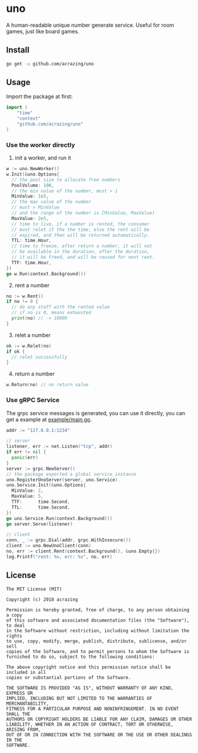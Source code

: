 # uno

A human-readable unique number generate service. Useful for room games,
just like board games.

## Install

```bash
go get -u github.com/acrazing/uno
```

## Usage

Import the package at first:

```go
import (
	"time"
	"context"
	"github.com/acrazing/uno"
)
```

### Use the worker directly

1. init a worker, and run it
  ```go
  w := uno.NewWorker()
  w.Init(&uno.Options{
    // the pool size to allocate free numbers
    PoolVolume: 100,
    // the min value of the number, must > 1
    MinValue: 1e5,
    // the max value of the number
    // must > MinValue
    // and the range of the number is [MinValue, MaxValue)
    MaxValue: 2e5,
    // time to live, if a number is rented, the consumer
    // must relet it the the time, else the rent will be
    // expired, and then will be returned automatically.
    TTL: time.Hour,
    // time to freeze, after return a number, it will not
    // be available in the duration, after the duration,
    // it will be freed, and will be reused for next rent.
    TTF: time.Hour,
  })
  go w.Run(context.Background())
  ```
2. rent a number
  ```go
  no := w.Rent()
  if no != 0 {
    // do any staff with the rented value
    // if no is 0, means exhausted
    print(no) // -> 10000
  }
  ```
3. relet a number
  ```go
  ok := w.Relet(no)
  if ok {
  	// relet successfully
  }
  ```
4. return a number
  ```go
  w.Return(no) // no return value
  ```
  
### Use gRPC Service

The grpc service messages is generated, you can use it directly,
you can get a example at [example/main.go](./example/main.go).

```go
addr := "127.0.0.1:1234"

// server
listener, err := net.Listen("tcp", addr)
if err != nil {
  panic(err)
}
server := grpc.NewServer()
// the package exported a global service instance
uno.RegisterUnoServer(server, uno.Service)
uno.Service.Init(&uno.Options{
  MinValue: 2,
  MaxValue: 5,
  TTF:      time.Second,
  TTL:      time.Second,
})
go uno.Service.Run(context.Background())
go server.Serve(listener)

// client
conn, _ := grpc.Dial(addr, grpc.WithInsecure())
client := uno.NewUnoClient(conn)
no, err := client.Rent(context.Background(), &uno.Empty{})
log.Printf("rent: %v, err: %v", no, err)
```

## License

```
The MIT License (MIT)

Copyright (c) 2018 acrazing

Permission is hereby granted, free of charge, to any person obtaining a copy
of this software and associated documentation files (the "Software"), to deal
in the Software without restriction, including without limitation the rights
to use, copy, modify, merge, publish, distribute, sublicense, and/or sell
copies of the Software, and to permit persons to whom the Software is
furnished to do so, subject to the following conditions:

The above copyright notice and this permission notice shall be included in all
copies or substantial portions of the Software.

THE SOFTWARE IS PROVIDED "AS IS", WITHOUT WARRANTY OF ANY KIND, EXPRESS OR
IMPLIED, INCLUDING BUT NOT LIMITED TO THE WARRANTIES OF MERCHANTABILITY,
FITNESS FOR A PARTICULAR PURPOSE AND NONINFRINGEMENT. IN NO EVENT SHALL THE
AUTHORS OR COPYRIGHT HOLDERS BE LIABLE FOR ANY CLAIM, DAMAGES OR OTHER
LIABILITY, WHETHER IN AN ACTION OF CONTRACT, TORT OR OTHERWISE, ARISING FROM,
OUT OF OR IN CONNECTION WITH THE SOFTWARE OR THE USE OR OTHER DEALINGS IN THE
SOFTWARE.
```
